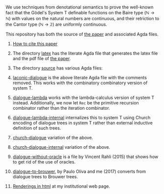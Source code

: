 We use techniques from denotational semantics to prove the well-known fact that the Gödel's System T definable functions on the Baire type (ℕ → ℕ) with values on the natural numbers are continuous, and their retriction to the Cantor type (ℕ → 𝟚) are uniformly continuous.

This repository has both the source of [the paper](https://doi.org/10.1016/j.entcs.2013.09.010) and associated Agda files.

1. [How to cite this paper](HowToCite.bib)

1. The directory [latex](latex) has the literate Agda file that generates the latex file and the pdf file of [the paper](https://doi.org/10.1016/j.entcs.2013.09.010).

1. The directory [source](source) has various Agda files:

  1. [laconic-dialogue](source/laconic-dialogue.lagda) is the above literate Agda file with the comments removed. This works with the combinatory combinatory version of system T.

  1. [dialogue-lambda](source/dialogue-lambda.lagda) works with the lambda-calculus version of system T instead. Additionally, we now let `Rec` be the primitive recursion combinator rather than the iteration combinator.

  1. [dialogue-lambda-internal](source/dialogue-lambda-internal.lagda) internalizes this to system T using Church encoding of dialogue trees in system T rather than external inductive definition of such trees.

  1. [church-dialogue](source/dialogue-lambda-internal.lagda) variation of the above.

  1. [church-dialogue-internal](source/dialogue-lambda-internal.lagda) variation of the above.

  1. [dialogue-without-oracle](source/dialogue-without-oracle.agda) is a file by Vincent Rahli (2015) that shows how to get rid of the use of oracles.

  1. [dialogue-to-brouwer](dialogue-to-brouwer.lagda), by Paulo Oliva and me (2017) converts from dialogue trees to Brouwer trees.

1. [Renderings in html](https://www.cs.bham.ac.uk/~mhe/dialogue/) at my institutional web page.
